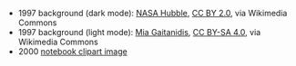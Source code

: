 * 1997 background (dark mode): <a href="https://commons.wikimedia.org/wiki/File:Mars_and_Comet_Siding_Spring.jpg">NASA Hubble</a>, <a href="https://creativecommons.org/licenses/by/2.0">CC BY 2.0</a>, via Wikimedia Commons
* 1997 background (light mode): <a href="https://commons.wikimedia.org/wiki/File:Sky_-_detail.jpg">Mia Gaitanidis</a>, <a href="https://creativecommons.org/licenses/by-sa/4.0">CC BY-SA 4.0</a>, via Wikimedia Commons
* 2000 [notebook clipart image](http://clipart-library.com/clipart/145950.htm)
